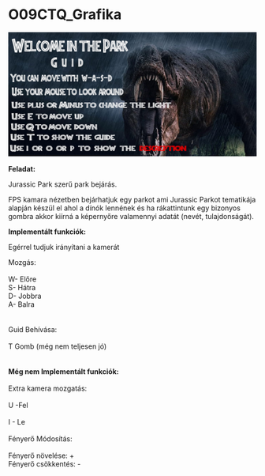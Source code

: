 # O09CTQ_Grafika
 
 ![alt text](https://github.com/marcibaumel/O09CTQ_Grafika/blob/main/feladat/textures/guides.png "Title")
 
<strong>Feladat:</strong>

Jurassic Park szerű park bejárás.

FPS kamara nézetben bejárhatjuk egy parkot ami Jurassic Parkot tematikája alapján készül el ahol a dínók lennének és ha rákattintunk egy bizonyos gombra akkor kiírná a képernyőre valamennyi adatát (nevét, tulajdonságát). 


<strong>Implementált funkciók:</strong>

Egérrel tudjuk irányítani a kamerát 

Mozgás:
<br><br>
W- Előre <br>
S- Hátra <br>
D- Jobbra <br>
A- Balra 
<br><br><br>
Guid Behívása:
<br><br>
T Gomb (még nem teljesen jó)
<br><br><br>
<strong>Még nem Implementált funkciók:</strong>
<br><br>
Extra kamera mozgatás:
<br><br>
U -Fel<br><br>
I  - Le
<br><br>
Fényerő Módosítás:
<br><br>
Fényerő növelése: +<br>
Fényerő csökkentés: -
<br><br>




